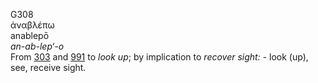 <body>
  <p>G308<br>  ἀναβλέπω  <br> anablepō  <br><i>an-ab-lep‘-o </i><br>From <a href="g0303.htm">303</a> and <a href="g0991.htm">991</a>  to <i>look</i> <i>up</i>; by implication to <i>recover</i> <i>sight:</i> - look (up), see, receive sight.<br></p>
 </body>